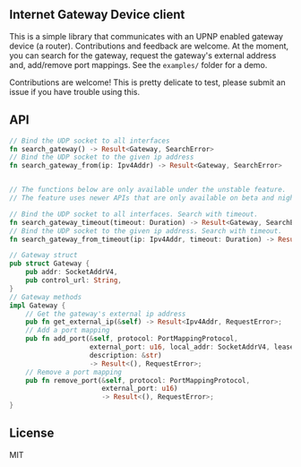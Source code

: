 ## Internet Gateway Device client

This is a simple library that communicates with an UPNP enabled gateway device (a router). Contributions and feedback are welcome.
At the moment, you can search for the gateway, request the gateway's external address and, add/remove port mappings. See the `examples/` folder for a demo.

Contributions are welcome! This is pretty delicate to test, please submit an issue if you have trouble using this.

## API

```rust
// Bind the UDP socket to all interfaces
fn search_gateway() -> Result<Gateway, SearchError>
// Bind the UDP socket to the given ip address
fn search_gateway_from(ip: Ipv4Addr) -> Result<Gateway, SearchError>


// The functions below are only available under the unstable feature.
// The feature uses newer APIs that are only available on beta and nightly.

// Bind the UDP socket to all interfaces. Search with timeout.
fn search_gateway_timeout(timeout: Duration) -> Result<Gateway, SearchError>
// Bind the UDP socket to the given ip address. Search with timeout.
fn search_gateway_from_timeout(ip: Ipv4Addr, timeout: Duration) -> Result<Gateway, SearchError>

// Gateway struct
pub struct Gateway {
    pub addr: SocketAddrV4,
    pub control_url: String,
}
// Gateway methods
impl Gateway {
    // Get the gateway's external ip address
    pub fn get_external_ip(&self) -> Result<Ipv4Addr, RequestError>;
    // Add a port mapping
    pub fn add_port(&self, protocol: PortMappingProtocol,
                    external_port: u16, local_addr: SocketAddrV4, lease_duration: u32,
                    description: &str)
                    -> Result<(), RequestError>;
    // Remove a port mapping
    pub fn remove_port(&self, protocol: PortMappingProtocol,
                       external_port: u16)
                       -> Result<(), RequestError>;
}
```

## License
MIT
